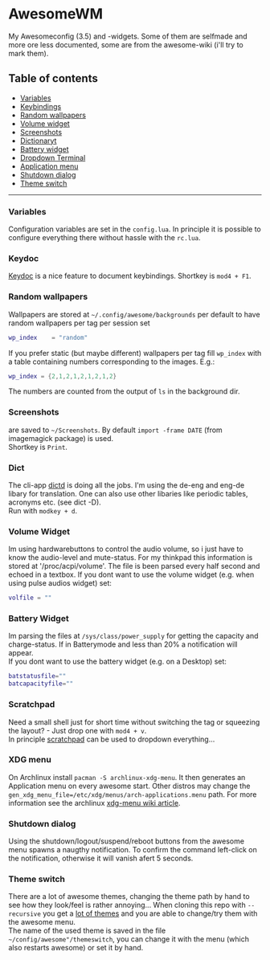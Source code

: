 # AwesomeWM
My Awesomeconfig (3.5) and -widgets. Some of them are selfmade and more ore less documented, some are from the awesome-wiki (i'll try to mark them).  


##  Table of contents
* [Variables](#variables)
* [Keybindings](#keydoc)
* [Random wallpapers](#random-wallpapers)
* [Volume widget](#volume-widget)
* [Screenshots](#screenshots)
* [Dictionaryt](#dict)
* [Battery widget](#battery-widget)
* [Dropdown Terminal](#dropdown)
* [Application menu](#xdg-menu)
* [Shutdown dialog](#shutdown-dialog)
* [Theme switch](#theme-switch)

-----

### Variables
Configuration variables are set in the `config.lua`. In principle it is possible to configure everything there without hassle with the `rc.lua`.

### Keydoc
[Keydoc](https://awesome.naquadah.org/wiki/Document_keybindings) is a nice feature to document keybindings. Shortkey is `mod4 + F1`.

### Random wallpapers
Wallpapers are stored at `~/.config/awesome/backgrounds` per default to have random wallpapers per tag per session set
```lua
wp_index    = "random"
```
If you prefer static (but maybe different) wallpapers per tag fill `wp_index` with a table containing numbers corresponding to the images. E.g.:
```lua
wp_index = {2,1,2,1,2,1,2,1,2}
```
The numbers are counted from the output of `ls` in the background dir.

### Screenshots
are saved to `~/Screenshots`. By default `import -frame DATE` (from imagemagick package) is used.  
Shortkey is `Print`. 

### Dict
The cli-app [dictd](https://www.archlinux.org/packages/community/x86_64/dictd/) is doing all the jobs. I'm using the de-eng and eng-de libary for translation. One can also use other libaries like periodic tables, acronyms etc. (see dict -D).  
Run with `modkey + d`.

### Volume Widget
Im using hardwarebuttons to control the audio volume, so i just have to know the audio-level and mute-status. For my thinkpad this information is stored at '/proc/acpi/volume'. The file is been parsed every half second and echoed in a textbox. 
If you dont want to use the volume widget (e.g. when using pulse audios widget) set:
```lua
volfile = ""
```

### Battery Widget
Im parsing the files at `/sys/class/power_supply` for getting the capacity and charge-status. If in Batterymode and less than 20% a notification will appear.  
If you dont want to use the battery widget (e.g. on a Desktop) set:
```lua
batstatusfile=""
batcapacityfile=""
```
### Scratchpad
Need a small shell just for short time without switching the tag or squeezing the layout? - Just drop one with `mod4 + v`.  
In principle [scratchpad](https://awesome.naquadah.org/wiki/Scratchpad_manager) can be used to dropdown everything...

### XDG menu
On Archlinux install `pacman -S archlinux-xdg-menu`. It then generates an Application menu on every awesome start.
Other distros may change the `gen_xdg_menu_file=/etc/xdg/menus/arch-applications.menu` path. 
For more information see the archlinux [xdg-menu wiki article](https://wiki.archlinux.org/index.php/xdg-menu).

### Shutdown dialog
Using the shutdown/logout/suspend/reboot buttons from the awesome menu spawns a naugthy notification. To confirm the command left-click on the notification, otherwise it will vanish afert 5 seconds.

### Theme switch
There are a lot of awesome themes, changing the theme path by hand to see how they look/feel is rather annoying...
When cloning this repo with `--recursive` you get a [lot of themes](https://github.com/Morley93/awesome-themes-3.5) and you are able to change/try them with the awesome menu.  
The name of the used theme is saved in the file `~/config/awesome"/themeswitch`, you can change it with the menu (which also restarts awesome) or set it by hand.
